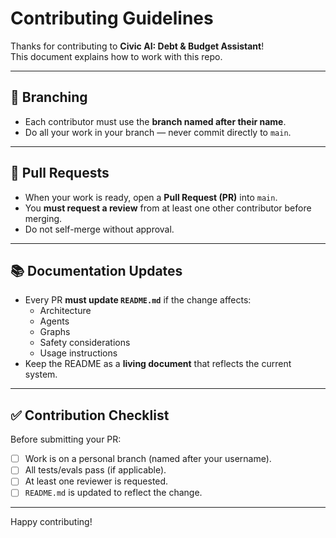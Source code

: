 # Contributing Guidelines

Thanks for contributing to **Civic AI: Debt & Budget Assistant**!  
This document explains how to work with this repo.

---

## 🚀 Branching

- Each contributor must use the **branch named after their name**.
- Do all your work in your branch — never commit directly to `main`.

---

## 🔀 Pull Requests

- When your work is ready, open a **Pull Request (PR)** into `main`.
- You **must request a review** from at least one other contributor before merging.
- Do not self-merge without approval.

---

## 📚 Documentation Updates

- Every PR **must update `README.md`** if the change affects:
  - Architecture
  - Agents
  - Graphs
  - Safety considerations
  - Usage instructions
- Keep the README as a **living document** that reflects the current system.

---

## ✅ Contribution Checklist

Before submitting your PR:

- [ ] Work is on a personal branch (named after your username).
- [ ] All tests/evals pass (if applicable).
- [ ] At least one reviewer is requested.
- [ ] `README.md` is updated to reflect the change.

---

Happy contributing!
